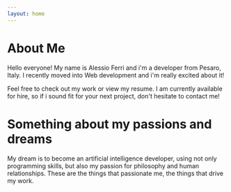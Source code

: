 ```yaml
---
layout: home
---
```

# About Me

Hello everyone! My name is Alessio Ferri and i'm a developer from Pesaro, Italy.
I recently moved into Web development and i'm really excited about it!

Feel free to check out my work or view my resume.
I am currently available for hire, so if i sound fit for your next project, don't hesitate to contact me!


# Something about my passions and dreams

My dream is to become an artificial intelligence developer, using not only programming skills, but also my passion for philosophy and human relationships.
These are the things that passionate me, the things that drive my work.
